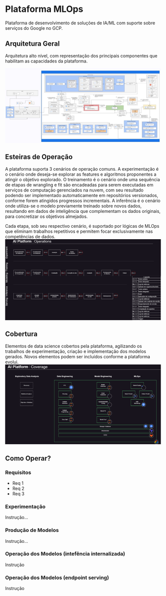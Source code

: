 # Plataforma MLOps
Plataforma de desenvolvimento de soluções de IA/ML com suporte sobre serviços do Google no GCP.

## Arquitetura Geral
Arquitetura alto nível, com representação dos principais componentes que habilitam as capacidades da plataforma.

![Arquitetura alto nível da solução completa.](docs/Technical%20Design%20Document.jpeg)

## Esteiras de Operação
A plataforma suporta 3 cenários de operação comuns.
A experimentação é o cenário onde deseja-se explorar as features e algoritmos proponentes a atingir o objetivo explorado.
O treinamento é o cenário onde uma sequência de etapas de wrangling e fit são encadeadas para serem executadas em serviços de computação gerenciados na nuvem, com seu resultado podendo ser implementado automaticamente em repositórios versionados, conforme forem atingidos progressos incrementais.
A inferência é o cenário onde utiliza-se o modelo previamente treinado sobre novos dados, resultando em dados de inteligência que complementam os dados originais, para concretizar os objetivos almejados.

Cada etapa, sob seu respectivo cenário, é suportado por lógicas de MLOps que eliminam trabalhos repetitivos e permitem focar exclusivamente nas competências de dados.
![Representação das diferentes esteiras de operação.](docs/OpLayers.png)

## Cobertura
Elementos de data science cobertos pela plataforma, agilizando os trabalhos de experimentação, criação e implementação dos modelos gerados.
Novos elementos podem ser incluídos conforme a plataforma evolui.
![Ecossistema de elementos comuns no domínio de ciência de dados.](docs/Macro-Flow.png)

## Como Operar?
### Requisitos
- Req 1
- Req 2
- Req 3
### Experimentação
Instrução...
### Produção de Modelos
Instrução...
### Operação dos Modelos (intefência internalizada)
Instrução
### Operação dos Modelos (endpoint serving)
Instrução